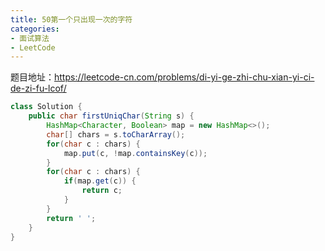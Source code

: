 ```yaml
---
title: 50第一个只出现一次的字符
categories: 
- 面试算法
- LeetCode
---
```


题目地址：https://leetcode-cn.com/problems/di-yi-ge-zhi-chu-xian-yi-ci-de-zi-fu-lcof/

```java
class Solution {
    public char firstUniqChar(String s) {
        HashMap<Character, Boolean> map = new HashMap<>();
        char[] chars = s.toCharArray();
        for(char c : chars) {
            map.put(c, !map.containsKey(c));
        }
        for(char c : chars) {
            if(map.get(c)) {
            	return c;
            }
        }
        return ' ';
    }
}
```

